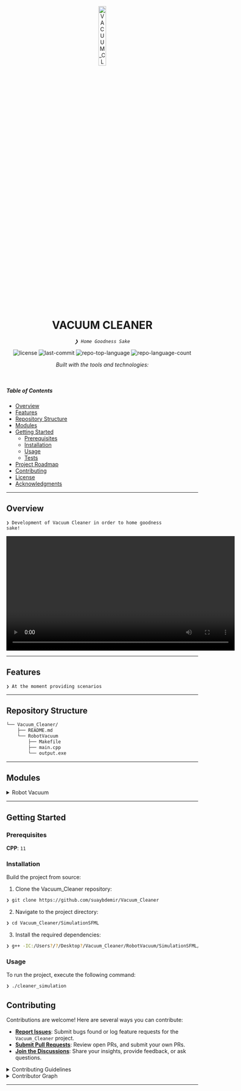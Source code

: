 <p align="center">
  <img src="https://img.icons8.com/?size=512&id=55494&format=png" width="20%" alt="VACUUM_CLEANER-logo">
</p>
<p align="center">
    <h1 align="center">VACUUM CLEANER</h1>
</p>
<p align="center">
    <em><code>❯ Home Goodness Sake</code></em>
</p>
<p align="center">
	<img src="https://img.shields.io/github/license/suaybdemir/Vacuum_Cleaner?style=flat&logo=opensourceinitiative&logoColor=white&color=f1f1f1" alt="license">
	<img src="https://img.shields.io/github/last-commit/suaybdemir/Vacuum_Cleaner?style=flat&logo=git&logoColor=white&color=f1f1f1" alt="last-commit">
	<img src="https://img.shields.io/github/languages/top/suaybdemir/Vacuum_Cleaner?style=flat&color=f1f1f1" alt="repo-top-language">
	<img src="https://img.shields.io/github/languages/count/suaybdemir/Vacuum_Cleaner?style=flat&color=f1f1f1" alt="repo-language-count">
</p>
<p align="center">
		<em>Built with the tools and technologies:</em>
</p>
<p align="center">
	</p>

<br>

#####  Table of Contents

- [ Overview](#-overview)
- [ Features](#-features)
- [ Repository Structure](#-repository-structure)
- [ Modules](#-modules)
- [ Getting Started](#-getting-started)
    - [ Prerequisites](#-prerequisites)
    - [ Installation](#-installation)
    - [ Usage](#-usage)
    - [ Tests](#-tests)
- [ Project Roadmap](#-project-roadmap)
- [ Contributing](#-contributing)
- [ License](#-license)
- [ Acknowledgments](#-acknowledgments)

---

##  Overview

<code>❯ Development of Vacuum Cleaner in order to home goodness sake!</code>


  <video width="600" controls>
	  <center>
    <source src="[video_link.mp4](https://github.com/user-attachments/assets/4152db89-c9e2-43de-b79b-238ceb77e049)" type="video/mp4">
    </center>
  </video>





---

##  Features

<code>❯ At the moment providing scenarios </code>

---

##  Repository Structure

```sh
└── Vacuum_Cleaner/
    ├── README.md
    └── RobotVacuum
        ├── Makefile
        ├── main.cpp
        └── output.exe
```

---

##  Modules

<details closed><summary>Robot Vacuum</summary>

| File | Summary |
| --- | --- |
| [main.cpp](https://github.com/suaybdemir/Vacuum_Cleaner/blob/main/RobotVacuum/main.cpp) | <code>❯ main</code> |
| [Makefile](https://github.com/suaybdemir/Vacuum_Cleaner/blob/main/RobotVacuum/Makefile) | <code>❯ Makefile</code> |

</details>

---

##  Getting Started

###  Prerequisites

**CPP**: `11`

###  Installation

Build the project from source:

1. Clone the Vacuum_Cleaner repository:
```sh
❯ git clone https://github.com/suaybdemir/Vacuum_Cleaner
```

2. Navigate to the project directory:
```sh
❯ cd Vacuum_Cleaner/SimulationSFML
```
 
3. Install the required dependencies:
```sh
❯ g++ -IC:/Users?/?/Desktop?/Vacuum_Cleaner/RobotVacuum/SimulationSFML/SFML/include -LC:/Users?/?/Desktop?/Vacuum_Cleaner/RobotVacuum/SimulationSFML/SFML/lib -o cleaner_simulation main.cpp -lsfml-graphics -lsfml-window -lsfml-system
```

###  Usage

To run the project, execute the following command:

```sh
❯ ./cleaner_simulation
```


##  Contributing

Contributions are welcome! Here are several ways you can contribute:

- **[Report Issues](https://github.com/suaybdemir/Vacuum_Cleaner/issues)**: Submit bugs found or log feature requests for the `Vacuum_Cleaner` project.
- **[Submit Pull Requests](https://github.com/suaybdemir/Vacuum_Cleaner/blob/main/CONTRIBUTING.md)**: Review open PRs, and submit your own PRs.
- **[Join the Discussions](https://github.com/suaybdemir/Vacuum_Cleaner/discussions)**: Share your insights, provide feedback, or ask questions.

<details closed>
<summary>Contributing Guidelines</summary>

1. **Fork the Repository**: Start by forking the project repository to your github account.
2. **Clone Locally**: Clone the forked repository to your local machine using a git client.
   ```sh
   git clone https://github.com/suaybdemir/Vacuum_Cleaner
   ```
3. **Create a New Branch**: Always work on a new branch, giving it a descriptive name.
   ```sh
   git checkout -b new-feature-x
   ```
4. **Make Your Changes**: Develop and test your changes locally.
5. **Commit Your Changes**: Commit with a clear message describing your updates.
   ```sh
   git commit -m 'Implemented new feature x.'
   ```
6. **Push to github**: Push the changes to your forked repository.
   ```sh
   git push origin new-feature-x
   ```
7. **Submit a Pull Request**: Create a PR against the original project repository. Clearly describe the changes and their motivations.
8. **Review**: Once your PR is reviewed and approved, it will be merged into the main branch. Congratulations on your contribution!
</details>

<details closed>
<summary>Contributor Graph</summary>
<br>
<p align="left">
   <a href="https://github.com{/suaybdemir/Vacuum_Cleaner/}graphs/contributors">
      <img src="https://contrib.rocks/image?repo=suaybdemir/Vacuum_Cleaner">
   </a>
</p>
</details>

---
